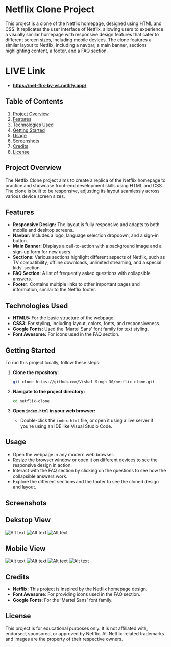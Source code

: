 # Netflix Clone Project

This project is a clone of the Netflix homepage, designed using HTML and CSS. It replicates the user interface of Netflix, allowing users to experience a visually similar homepage with responsive design features that cater to different screen sizes, including mobile devices. The clone features a similar layout to Netflix, including a navbar, a main banner, sections highlighting content, a footer, and a FAQ section.

# LIVE Link
- **https://net-flix-by-vs.netlify.app/**

## Table of Contents

1. [Project Overview](#project-overview)
2. [Features](#features)
3. [Technologies Used](#technologies-used)
4. [Getting Started](#getting-started)
5. [Usage](#usage)
6. [Screenshots](#screenshots)
7. [Credits](#credits)
8. [License](#license)

## Project Overview

The Netflix Clone project aims to create a replica of the Netflix homepage to practice and showcase front-end development skills using HTML and CSS. The clone is built to be responsive, adjusting its layout seamlessly across various device screen sizes.

## Features

- **Responsive Design:** The layout is fully responsive and adapts to both mobile and desktop screens.
- **Navbar:** Includes a logo, language selection dropdown, and a sign-in button.
- **Main Banner:** Displays a call-to-action with a background image and a sign-up form for new users.
- **Sections:** Various sections highlight different aspects of Netflix, such as TV compatibility, offline downloads, unlimited streaming, and a special kids' section.
- **FAQ Section:** A list of frequently asked questions with collapsible answers.
- **Footer:** Contains multiple links to other important pages and information, similar to the Netflix footer.

## Technologies Used

- **HTML5:** For the basic structure of the webpage.
- **CSS3:** For styling, including layout, colors, fonts, and responsiveness.
- **Google Fonts:** Used the 'Martel Sans' font family for text styling.
- **Font Awesome:** For icons used in the FAQ section.

## Getting Started

To run this project locally, follow these steps:

1. **Clone the repository:**

   ```bash
   git clone https://github.com/Vishal-Singh-30/netflix-clone.git

2. **Navigate to the project directory:**

    ```bash
    cd netflix-clone

3. **Open `index.html` in your web browser:**
    
    - Double-click the `index.html` file, or open it using a live server if you're using an IDE like Visual Studio Code.

## Usage

- Open the webpage in any modern web browser.
- Resize the browser window or open it on different devices to see the responsive design in action.
- Interact with the FAQ section by clicking on the questions to see how the collapsible answers work.
- Explore the different sections and the footer to see the cloned design and layout.

## Screenshots

## Dekstop View
![Alt text](https://github.com/Vishal-Singh-30/Vanilla-CSS-Major-Project-NetFlix-Clone/blob/main/pic%201%20pc.png?raw=true)
![Alt text](https://github.com/Vishal-Singh-30/Vanilla-CSS-Major-Project-NetFlix-Clone/blob/main/pic%202%20pc.png?raw=true)
![Alt text](https://github.com/Vishal-Singh-30/Vanilla-CSS-Major-Project-NetFlix-Clone/blob/main/pic%203%20pc.png?raw=true)

## Mobile View
![Alt text](https://github.com/Vishal-Singh-30/Vanilla-CSS-Major-Project-NetFlix-Clone/blob/main/pic%201%20mobile.jpg?raw=true)
![Alt text](https://github.com/Vishal-Singh-30/Vanilla-CSS-Major-Project-NetFlix-Clone/blob/main/pic%202%20mobile.jpg?raw=true)
![Alt text](https://github.com/Vishal-Singh-30/Vanilla-CSS-Major-Project-NetFlix-Clone/blob/main/pic%203%20mobile.jpg?raw=true)
![Alt text](https://github.com/Vishal-Singh-30/Vanilla-CSS-Major-Project-NetFlix-Clone/blob/main/pic%205%20mobile.jpg?raw=true)



## Credits

- **Netflix**: This project is inspired by the Netflix homepage design.
- **Font Awesome**: For providing icons used in the FAQ section.
- **Google Fonts**: For the 'Martel Sans' font family.

## License

This project is for educational purposes only. It is not affiliated with, endorsed, sponsored, or approved by Netflix. All Netflix-related trademarks and images are the property of their respective owners.
